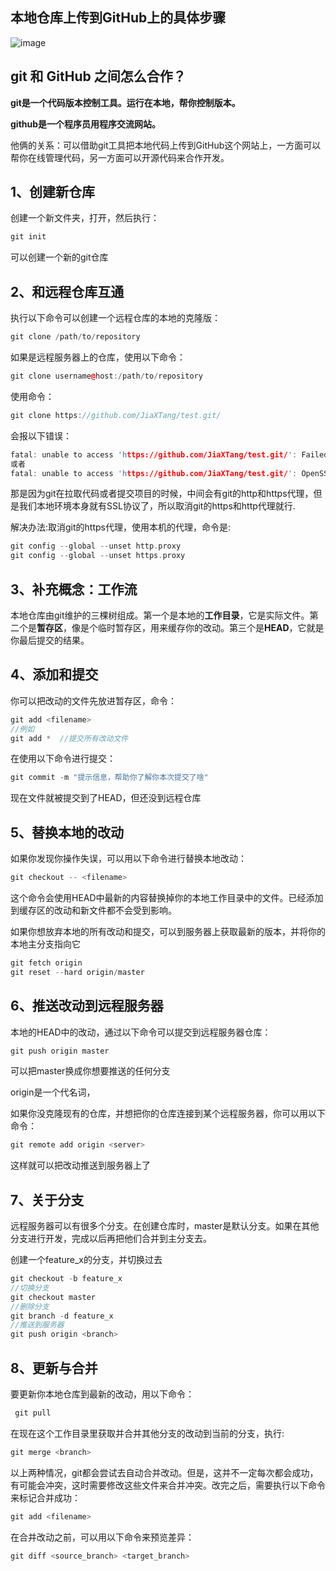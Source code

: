 ## 本地仓库上传到GitHub上的具体步骤
![image](https://user-images.githubusercontent.com/110010605/187809650-c56c6d3e-b035-4ca9-ad87-a320a26439dd.png)

## git 和 GitHub 之间怎么合作？

**git是一个代码版本控制工具。运行在本地，帮你控制版本。**

**github是一个程序员用程序交流网站。** 

他俩的关系：可以借助git工具把本地代码上传到GitHub这个网站上，一方面可以帮你在线管理代码，另一方面可以开源代码来合作开发。

## 1、创建新仓库

创建一个新文件夹，打开，然后执行：

~~~C++
git init
~~~

可以创建一个新的git仓库

## 2、和远程仓库互通

执行以下命令可以创建一个远程仓库的本地的克隆版：

~~~C++
git clone /path/to/repository
~~~

如果是远程服务器上的仓库，使用以下命令：

~~~C++
git clone username@host:/path/to/repository
~~~

使用命令：

~~~C++
git clone https://github.com/JiaXTang/test.git/
~~~

会报以下错误：

~~~C++
fatal: unable to access 'https://github.com/JiaXTang/test.git/': Failed to connect to github.com port 443: Timed out
或者
fatal: unable to access 'https://github.com/JiaXTang/test.git/': OpenSSL SSL_connect: SSL_ERROR_SYSCALL in connection to github.com:443
~~~

那是因为git在拉取代码或者提交项目的时候，中间会有git的http和https代理，但是我们本地环境本身就有SSL协议了，所以取消git的https和http代理就行.

解决办法:取消git的https代理，使用本机的代理，命令是:

~~~C++
git config --global --unset http.proxy
git config --global --unset https.proxy
~~~



## 3、补充概念：工作流

本地仓库由git维护的三棵树组成。第一个是本地的**工作目录**，它是实际文件。第二个是**暂存区**，像是个临时暂存区，用来缓存你的改动。第三个是**HEAD**，它就是你最后提交的结果。

## 4、添加和提交

你可以把改动的文件先放进暂存区，命令：

~~~C++
git add <filename>
//例如
git add *  //提交所有改动文件
~~~

在使用以下命令进行提交：

~~~C++
git commit -m "提示信息，帮助你了解你本次提交了啥"
~~~

现在文件就被提交到了HEAD，但还没到远程仓库

## 5、替换本地的改动

如果你发现你操作失误，可以用以下命令进行替换本地改动：

~~~C++
git checkout -- <filename>
~~~

这个命令会使用HEAD中最新的内容替换掉你的本地工作目录中的文件。已经添加到缓存区的改动和新文件都不会受到影响。

如果你想放弃本地的所有改动和提交，可以到服务器上获取最新的版本，并将你的本地主分支指向它

~~~C++
git fetch origin
git reset --hard origin/master
~~~

## 6、推送改动到远程服务器

本地的HEAD中的改动，通过以下命令可以提交到远程服务器仓库：

~~~C++
git push origin master
~~~

可以把master换成你想要推送的任何分支

origin是一个代名词，

如果你没克隆现有的仓库，并想把你的仓库连接到某个远程服务器，你可以用以下命令：

~~~C++
git remote add origin <server>
~~~

这样就可以把改动推送到服务器上了

## 7、关于分支

远程服务器可以有很多个分支。在创建仓库时，master是默认分支。如果在其他分支进行开发，完成以后再把他们合并到主分支去。

创建一个feature_x的分支，并切换过去

~~~C++
git checkout -b feature_x
//切换分支
git checkout master
//删除分支
git branch -d feature_x
//推送到服务器
git push origin <branch>
~~~

## 8、更新与合并

要更新你本地仓库到最新的改动，用以下命令：

~~~C++
 git pull
~~~

在现在这个工作目录里获取并合并其他分支的改动到当前的分支，执行:

~~~C++
git merge <branch>
~~~
以上两种情况，git都会尝试去自动合并改动。但是，这并不一定每次都会成功，有可能会冲突，这时需要修改这些文件来合并冲突。改完之后，需要执行以下命令来标记合并成功：
~~~C++
git add <filename>
~~~
在合并改动之前，可以用以下命令来预览差异：

~~~C++
git diff <source_branch> <target_branch>
~~~



